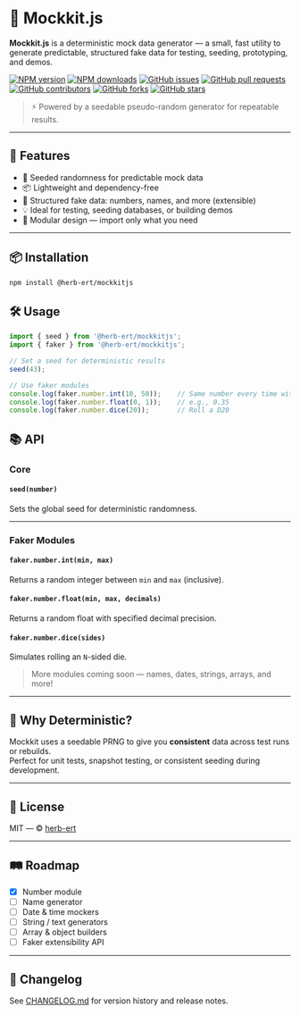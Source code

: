 # 🧪 Mockkit.js

**Mockkit.js** is a deterministic mock data generator — a small, fast utility to generate predictable, structured fake data for testing, seeding, prototyping, and demos.

[![NPM version](https://img.shields.io/npm/v/@herb-ert/mockkitjs)](https://www.npmjs.com/package/@herb-ert/mockkitjs)
[![NPM downloads](https://img.shields.io/npm/dw/@herb-ert/mockkitjs)](https://www.npmjs.com/package/@herb-ert/mockkitjs)
[![GitHub issues](https://img.shields.io/github/issues/herb-ert/mockkitjs)](https://github.com/herb-ert/mockkitjs/issues)
[![GitHub pull requests](https://img.shields.io/github/issues-pr/herb-ert/mockkitjs)](https://github.com/herb-ert/mockkitjs/pulls)
[![GitHub contributors](https://img.shields.io/github/contributors/herb-ert/mockkitjs)](https://github.com/herb-ert/mockkitjs/graphs/contributors)
[![GitHub forks](https://img.shields.io/github/forks/herb-ert/mockkitjs)](https://github.com/herb-ert/mockkitjs/network)
[![GitHub stars](https://img.shields.io/github/stars/herb-ert/mockkitjs)](https://github.com/herb-ert/mockkitjs/stargazers)

> ⚡ Powered by a seedable pseudo-random generator for repeatable results.

---

## 🚀 Features

- 🎲 Seeded randomness for predictable mock data
- 📦 Lightweight and dependency-free
- 🔧 Structured fake data: numbers, names, and more (extensible)
- 💡 Ideal for testing, seeding databases, or building demos
- 🧩 Modular design — import only what you need

---

## 📦 Installation

```bash
npm install @herb-ert/mockkitjs
```

## 🛠️ Usage

```js
import { seed } from '@herb-ert/mockkitjs';
import { faker } from '@herb-ert/mockkitjs';

// Set a seed for deterministic results
seed(43);

// Use faker modules
console.log(faker.number.int(10, 50));    // Same number every time with same seed
console.log(faker.number.float(0, 1));    // e.g., 0.35
console.log(faker.number.dice(20));       // Roll a D20
```

## 📚 API

### Core

#### `seed(number)`
Sets the global seed for deterministic randomness.

---

### Faker Modules

#### `faker.number.int(min, max)`
Returns a random integer between `min` and `max` (inclusive).

#### `faker.number.float(min, max, decimals)`
Returns a random float with specified decimal precision.

#### `faker.number.dice(sides)`
Simulates rolling an `N`-sided die.

> More modules coming soon — names, dates, strings, arrays, and more!

---

## 🧪 Why Deterministic?

Mockkit uses a seedable PRNG to give you **consistent** data across test runs or rebuilds.  
Perfect for unit tests, snapshot testing, or consistent seeding during development.

---

## 📃 License

MIT — © [herb-ert](https://github.com/herb-ert)

---

## 🛤️ Roadmap

- [x] Number module
- [ ] Name generator
- [ ] Date & time mockers
- [ ] String / text generators
- [ ] Array & object builders
- [ ] Faker extensibility API

---

## 📄 Changelog

See [CHANGELOG.md](./CHANGELOG.md) for version history and release notes.
